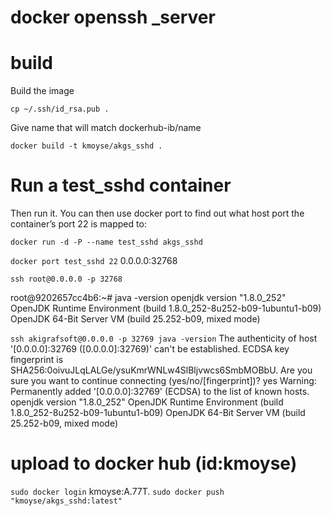 # docker openssh _server

# build

Build the image

`cp ~/.ssh/id_rsa.pub .`

Give name that will match dockerhub-ib/name

`docker build -t kmoyse/akgs_sshd .`

# Run a test_sshd container

Then run it. You can then use docker port to find out what host port the container’s port 22 is mapped to:

`docker run -d -P --name test_sshd akgs_sshd`

`docker port test_sshd 22`
0.0.0.0:32768


`ssh root@0.0.0.0 -p 32768`

root@9202657cc4b6:~# java -version
openjdk version "1.8.0_252"
OpenJDK Runtime Environment (build 1.8.0_252-8u252-b09-1ubuntu1-b09)
OpenJDK 64-Bit Server VM (build 25.252-b09, mixed mode)

`ssh akigrafsoft@0.0.0.0 -p 32769 java -version`
The authenticity of host '[0.0.0.0]:32769 ([0.0.0.0]:32769)' can't be established.
ECDSA key fingerprint is SHA256:0oivuJLqLALGe/ysuKmrWNLw4SlBljvwcs6SmbMOBbU.
Are you sure you want to continue connecting (yes/no/[fingerprint])? yes
Warning: Permanently added '[0.0.0.0]:32769' (ECDSA) to the list of known hosts.
openjdk version "1.8.0_252"
OpenJDK Runtime Environment (build 1.8.0_252-8u252-b09-1ubuntu1-b09)
OpenJDK 64-Bit Server VM (build 25.252-b09, mixed mode)


# upload to docker hub (id:kmoyse)

`sudo docker login`
kmoyse:A.77T.
`sudo docker push "kmoyse/akgs_sshd:latest"`



